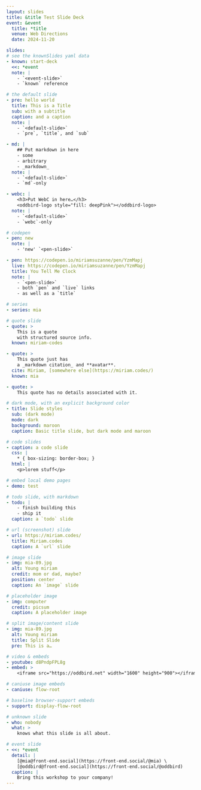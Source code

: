 ```yaml
---
layout: slides
title: &title Test Slide Deck
event: &event
  title: *title
  venue: Web Directions
  date: 2024-11-20

slides:
# see the knownSlides yaml data
- known: start-deck
  <<: *event
  note: |
    - `<event-slide>`
    - `known` reference

# the default slide
- pre: hello world
  title: This is a Title
  sub: with a subtitle
  caption: and a caption
  note: |
    - `<default-slide>`
    - `pre`, `title`, and `sub`

- md: |
    ## Put markdown in here
    - some
    - arbitrary
    - _markdown_
  note: |
    - `<default-slide>`
    - `md`-only

- webc: |
    <h3>Put WebC in here…</h3>
    <oddbird-logo style="fill: deepPink"></oddbird-logo>
  note: |
    - `<default-slide>`
    - `webc`-only

# codepen
- pen: new
  note: |
    - 'new' `<pen-slide>`

- pen: https://codepen.io/miriamsuzanne/pen/YzmMapj
  live: https://codepen.io/miriamsuzanne/pen/YzmMapj
  title: You Tell Me Clock
  note: |
    - `<pen-slide>`
    - both `pen` and `live` links
    - as well as a `title`

# series
- series: mia

# quote slide
- quote: >
    This is a quote
    with structured source info.
  known: miriam-codes

- quote: >
    This quote just has
    a _markdown citation_ and **avatar**.
  cite: Miriam, [somewhere else](https://miriam.codes/)
  known: mia

- quote: >
    This quote has no details associated with it.

# dark mode, with an explicit background color
- title: Slide styles
  sub: (dark mode)
  mode: dark
  background: maroon
  caption: Basic title slide, but dark mode and maroon

# code slides
- caption: a code slide
  css: |
    * { box-sizing: border-box; }
  html: |
    <p>lorem stuff</p>

# embed local demo pages
- demo: test

# todo slide, with markdown
- todo: |
    - finish building this
    - ship it
  caption: a `todo` slide

# url (screenshot) slide
- url: https://miriam.codes/
  title: Miriam.codes
  caption: A `url` slide

# image slide
- img: mia-89.jpg
  alt: Young miriam
  credit: mom or dad, maybe?
  position: center
  caption: An `image` slide

# placeholder image
- img: computer
  credit: picsum
  caption: A placeholder image

# split image/content slide
- img: mia-89.jpg
  alt: Young miriam
  title: Split Slide
  pre: This is a…

# video & embeds
- youtube: d8PndpFPL8g
- embed: >
    <iframe src="https://oddbird.net" width="1600" height="900"></iframe>

# caniuse image embeds
- caniuse: flow-root

# baseline browser-support embeds
- support: display-flow-root

# unknown slide
- who: nobody
  what: >
    knows what this slide is all about.

# event slide
- <<: *event
  detail: |
    [@mia@front-end.social](https://front-end.social/@mia) \
    [@oddbird@front-end.social](https://front-end.social/@oddbird)
  caption: |
    Bring this workshop to your company!
---
```

